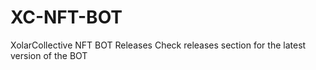 # XC-NFT-BOT
XolarCollective NFT BOT Releases
Check releases section for the latest version of the BOT
